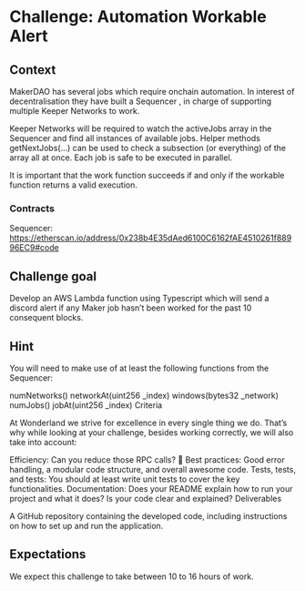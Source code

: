 # Challenge: Automation Workable Alert

## Context

MakerDAO has several jobs which require onchain automation. In interest of decentralisation they have built a Sequencer , in charge of supporting multiple Keeper Networks to work.

Keeper Networks will be required to watch the activeJobs array in the Sequencer and find all instances of available jobs. Helper methods getNextJobs(...) can be used to check a subsection (or everything) of the array all at once. Each job is safe to be executed in parallel.

It is important that the work function succeeds if and only if the workable function returns a valid execution.

### Contracts

Sequencer: https://etherscan.io/address/0x238b4E35dAed6100C6162fAE4510261f88996EC9#code

## Challenge goal

Develop an AWS Lambda function using Typescript which will send a discord alert if any Maker job hasn’t been worked for the past 10 consequent blocks.

## Hint

You will need to make use of at least the following functions from the Sequencer:

numNetworks()
networkAt(uint256 _index)
windows(bytes32 _network)
numJobs()
jobAt(uint256 _index)
Criteria

At Wonderland we strive for excellence in every single thing we do. That’s why while looking at your challenge, besides working correctly, we will also take into account:

Efficiency: Can you reduce those RPC calls? 👀
Best practices: Good error handling, a modular code structure, and overall awesome code.
Tests, tests, and tests: You should at least write unit tests to cover the key functionalities.
Documentation: Does your README explain how to run your project and what it does? Is your code clear and explained?
Deliverables

A GitHub repository containing the developed code, including instructions on how to set up and run the application.

## Expectations

We expect this challenge to take between 10 to 16 hours of work.
